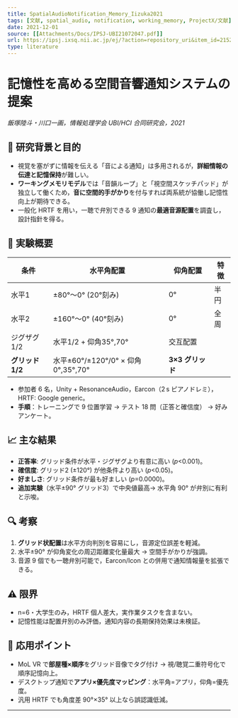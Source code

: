```yaml
---
title: SpatialAudioNotification_Memory_Iizuka2021
tags: [文献, spatial_audio, notification, working_memory, ProjectX/文献]
date: 2021-12-01
source: [[Attachments/Docs/IPSJ-UBI21072047.pdf]]
url: https://ipsj.ixsq.nii.ac.jp/ej/?action=repository_uri&item_id=215202
type: literature
---
```


# 記憶性を高める空間音響通知システムの提案  
*飯塚陸斗・川口一画，情報処理学会 UBI/HCI 合同研究会，2021*

## 🧠 研究背景と目的
- 視覚を塞がずに情報を伝える「音による通知」は多用されるが，**詳細情報の伝達と記憶保持**が難しい。  
- **ワーキングメモリモデル**では「音韻ループ」と「視空間スケッチパッド」が独立して働くため，**音に空間的手がかり**を付与すれば両系統が協働し記憶性向上が期待できる。
- 一般化 HRTF を用い，一聴で弁別できる 9 通知の**最適音源配置**を調査し，設計指針を得る。

## 🎯 実験概要
| 条件 | 水平角配置 | 仰角配置 | 特徴 |
|------|-----------|---------|------|
| 水平1 | ±80°〜0° (20°刻み) | 0° | 半円 |
| 水平2 | ±160°〜0° (40°刻み) | 0° | 全周 |
| ジグザグ1/2 | 水平1/2 + 仰角35°,70° | 交互配置 |
| **グリッド1/2** | 水平±60°/±120°/0° × 仰角0°,35°,70° | **3×3 グリッド** |

- 参加者 6 名，Unity + ResonanceAudio，Earcon（2 s ピアノドレミ），HRTF: Google generic。  
- **手順**：トレーニングで 9 位置学習 → テスト 18 問（正答と確信度） → 好みアンケート。
## 📈 主な結果
- **正答率**: グリッド条件が水平・ジグザグより有意に高い (*p*<0.001)。  
- **確信度**: グリッド2 (±120°) が他条件より高い (*p*<0.05)。  
- **好ましさ**: グリッド条件が最も好ましい (*p*=0.0000)。  
- **追加実験**（水平±90° グリッド3）で中央値最高→ 水平角 90° が弁別に有利と示唆。  

## 🔍 考察
1. **グリッド状配置**は水平方向判別を容易にし，音源定位誤差を軽減。  
2. 水平±90° が仰角変化の周辺距離変化量最大 → 空間手がかりが強調。  
3. 音源 9 個でも一聴弁別可能で，Earcon/Icon との併用で通知情報量を拡張できる。

## ⚠ 限界
- n=6・大学生のみ，HRTF 個人差大，実作業タスクを含まない。  
- 記憶性能は配置弁別のみ評価，通知内容の長期保持効果は未検証。  

## 🚀 応用ポイント
- MoL VR で**部屋種×順序**をグリッド音像でタグ付け → 視/聴覚二重符号化で順序記憶向上。  
- デスクトップ通知で**アプリ×優先度マッピング**：水平角=アプリ，仰角=優先度。  
- 汎用 HRTF でも角度差 90°×35° 以上なら誤認識低減。  

---

